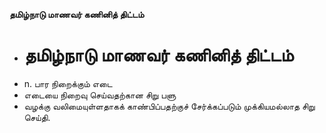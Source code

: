 **தமிழ்நாடு மாணவர் கணினித் திட்டம்**
- # தமிழ்நாடு மாணவர் கணினித் திட்டம்
- n. பார நிறைக்கும் எடை
- எடையை நிறைவு செய்வதற்கான சிறு பளு
- வழக்கு வலிமையுள்ளதாகக் காண்பிப்பதற்குச் சேர்க்கப்படும் முக்கியமல்லாத சிறு செய்தி.

